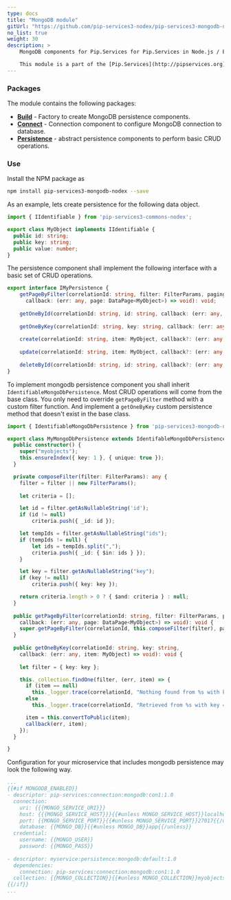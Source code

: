 ```yaml
---
type: docs
title: "MongoDB module"
gitUrl: "https://github.com/pip-services3-nodex/pip-services3-mongodb-nodex"
no_list: true
weight: 30
description: > 
    MongoDB components for Pip.Services for Pip.Services in Node.js / ES2017

    This module is a part of the [Pip.Services](http://pipservices.org) polyglot microservices toolkit. It provides a set of components used to implement MongoDB persistence.
---
```


### Packages

The module contains the following packages:
- [**Build**](build) - Factory to create MongoDB persistence components.
- [**Connect**](connect) - Connection component to configure MongoDB connection to database.
- [**Persistence**](persistence) - abstract persistence components to perform basic CRUD operations.


### Use

Install the NPM package as
```bash
npm install pip-services3-mongodb-nodex --save
```

As an example, lets create persistence for the following data object.

```typescript
import { IIdentifiable } from 'pip-services3-commons-nodex';

export class MyObject implements IIdentifiable {
  public id: string;
  public key: string;
  public value: number;
}
```

The persistence component shall implement the following interface with a basic set of CRUD operations.

```typescript
export interface IMyPersistence {
    getPageByFilter(correlationId: string, filter: FilterParams, paging: PagingParams,
      callback: (err: any, page: DataPage<MyObject>) => void): void;
    
    getOneById(correlationId: string, id: string, callback: (err: any, item: MyObject) => void): void;
    
    getOneByKey(correlationId: string, key: string, callback: (err: any, item: MyObject) => void): void;
    
    create(correlationId: string, item: MyObject, callback?: (err: any, item: MyObject) => void): void;
    
    update(correlationId: string, item: MyObject, callback?: (err: any, item: MyObject) => void): void;
    
    deleteById(correlationId: string, id: string, callback?: (err: any, item: MyObject) => void): void;
}
```

To implement mongodb persistence component you shall inherit `IdentifiableMongoDbPersistence`. 
Most CRUD operations will come from the base class. You only need to override `getPageByFilter` method with a custom filter function.
And implement a `getOneByKey` custom persistence method that doesn't exist in the base class.

```typescript
import { IdentifiableMongoDbPersistence } from 'pip-services3-mongodb-nodex';

export class MyMongoDbPersistence extends IdentifableMongoDbPersistence {
  public constructor() {
    super("myobjects");
    this.ensureIndex({ key: 1 }, { unique: true });
  }

  private composeFilter(filter: FilterParams): any {
    filter = filter || new FilterParams();
    
    let criteria = [];

    let id = filter.getAsNullableString('id');
    if (id != null)
        criteria.push({ _id: id });

    let tempIds = filter.getAsNullableString("ids");
    if (tempIds != null) {
        let ids = tempIds.split(",");
        criteria.push({ _id: { $in: ids } });
    }

    let key = filter.getAsNullableString("key");
    if (key != null)
        criteria.push({ key: key });

    return criteria.length > 0 ? { $and: criteria } : null;
  }
  
  public getPageByFilter(correlationId: string, filter: FilterParams, paging: PagingParams,
    callback: (err: any, page: DataPage<MyObject>) => void): void {
    super.getPageByFilter(correlationId, this.composeFilter(filter), paging, "_id", null, callback);
  }  
  
  public getOneByKey(correlationId: string, key: string,
    callback: (err: any, item: MyObject) => void): void {
    
    let filter = { key: key };

    this._collection.findOne(filter, (err, item) => {
      if (item == null)
        this._logger.trace(correlationId, "Nothing found from %s with key = %s", this._collectionName, key);
      else
        this._logger.trace(correlationId, "Retrieved from %s with key = %s", this._collectionName, key);

      item = this.convertToPublic(item);
      callback(err, item);
    });
  }

}
```

Configuration for your microservice that includes mongodb persistence may look the following way.

```yaml
...
{{#if MONGODB_ENABLED}}
- descriptor: pip-services:connection:mongodb:con1:1.0
  connection:
    uri: {{{MONGO_SERVICE_URI}}}
    host: {{{MONGO_SERVICE_HOST}}}{{#unless MONGO_SERVICE_HOST}}localhost{{/unless}}
    port: {{MONGO_SERVICE_PORT}}{{#unless MONGO_SERVICE_PORT}}27017{{/unless}}
    database: {{MONGO_DB}}{{#unless MONGO_DB}}app{{/unless}}
  credential:
    username: {{MONGO_USER}}
    password: {{MONGO_PASS}}
    
- descriptor: myservice:persistence:mongodb:default:1.0
  dependencies:
    connection: pip-services:connection:mongodb:con1:1.0
  collection: {{MONGO_COLLECTION}}{{#unless MONGO_COLLECTION}}myobjects{{/unless}}
{{/if}}
...
```
